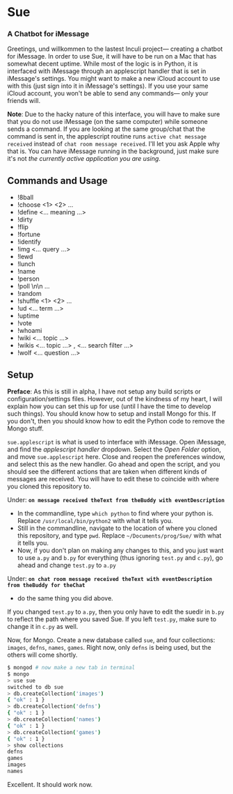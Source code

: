 # Sue
### A Chatbot for iMessage

Greetings, und willkommen to the lastest Inculi project— creating a chatbot for iMessage. In order to use Sue, it will have to be run on a Mac that has somewhat decent uptime. While most of the logic is in Python, it is interfaced with iMessage through an applescript handler that is set in iMessage's settings. You might want to make a new iCloud account to use with this (just sign into it in iMessage's settings). If you use your same iCloud account, you won't be able to send any commands— only your friends will.

**Note**: Due to the hacky nature of this interface, you will have to make sure that you do not use iMessage (on the same computer) while someone sends a command. If you are looking at the same group/chat that the command is sent in, the applescript routine runs `active chat message received` instead of `chat room message received`. I'll let you ask Apple why that is. You can have iMessage running in the background, just make sure it's not *the currently active application you are using*.

## Commands and Usage
- !8ball
- !choose <1> <2> ... <n>
- !define <word> <... meaning ...>
- !dirty
- !flip
- !fortune
- !identify <image>
- !img <... query ...>
- !lewd <image>
- !lunch
- !name <newname>
- !person <image>
- !poll <topic>\n<opt1>\n<opt2> ...
- !random <upper> <lower>
- !shuffle <1> <2> ... <n>
- !ud <... term ...>
- !uptime
- !vote <letter>
- !whoami
- !wiki <... topic ...>
- !wikis <... topic ...> , <... search filter ...>
- !wolf <... question ...>

## Setup

**Preface**: As this is still in alpha, I have not setup any build scripts or configuration/settings files. However, out of the kindness of my heart, I will explain how you can set this up for use (until I have the time to develop such things). You should know how to setup and install Mongo for this. If you don't, then you should know how to edit the Python code to remove the Mongo stuff.

`sue.applescript` is what is used to interface with iMessage. Open iMessage, and find the *applescript handler* dropdown. Select the *Open Folder* option, and move `sue.applescript` here. Close and reopen the preferences window, and select this as the new handler. Go ahead and open the script, and you should see the different actions that are taken when different kinds of messages are received. You will have to edit these to coincide with where you cloned this repository to.

Under: **`on message received theText from theBuddy with eventDescription`**  
- In the commandline, type `which python` to find where your python is. Replace `/usr/local/bin/python2` with what it tells you.  
- Still in the commandline, navigate to the location of where you cloned this repository, and type `pwd`. Replace `~/Documents/prog/Sue/` with what it tells you.
- Now, if you don't plan on making any changes to this, and you just want to use `a.py` and `b.py` for everything (thus ignoring `test.py` and `c.py`), go ahead and change `test.py` to `a.py`

Under: **`on chat room message received theText with eventDescription from theBuddy for theChat`**  
- do the same thing you did above.

If you changed `test.py` to `a.py`, then you only have to edit the suedir in `b.py` to reflect the path where you saved Sue. If you left `test.py`, make sure to change it in `c.py` as well.

Now, for Mongo. Create a new database called `sue`, and four collections: `images`, `defns`, `names`, `games`. Right now, only `defns` is being used, but the others will come shortly.

```bash
$ mongod # now make a new tab in terminal
$ mongo
> use sue
switched to db sue
> db.createCollection('images')
{ "ok" : 1 }
> db.createCollection('defns')
{ "ok" : 1 }
> db.createCollection('names')
{ "ok" : 1 }
> db.createCollection('games')
{ "ok" : 1 }
> show collections
defns
games
images
names
```
Excellent. It should work now.